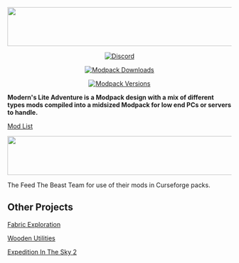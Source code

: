 <p align="center">
  <img width="560" height="88" src="https://i.imgur.com/S9yqb3M.png">
</p>

  <p align="center">
  <a href="https://discord.gg/kvagXuP">
    <img alt="Discord" src="https://img.shields.io/discord/554449878282010633?color=purple&label=Discord&style=flat-square">
  </a> </p>
  
  <p align="center">
  <a href="https://www.curseforge.com/minecraft/modpacks/monumental-experience">
    <img alt="Modpack Downloads" src="http://cf.way2muchnoise.eu/full_450869_downloads.svg">
  </a> </p>
  
  <p align="center">
  <a href="https://www.curseforge.com/minecraft/modpacks/monumental-experience">
    <img alt="Modpack Versions" src="http://cf.way2muchnoise.eu/versions/450869.svg">
  </a></p>
  
**Modern's Lite Adventure is a Modpack design with a mix of different types mods compiled into a midsized Modpack for low end PCs or servers to handle.**


[Mod List](https://www.curseforge.com/minecraft/modpacks/moderns-lite-adventure/relations/dependencies)



<p align="center">
  <img width="560" height="88" src="https://i.imgur.com/i5EjR5B.png">
</p>

The Feed The Beast Team for use of their mods in Curseforge packs.


## Other Projects

[Fabric Exploration](https://www.curseforge.com/minecraft/modpacks/fabric-exploration)

[Wooden Utilities](https://www.curseforge.com/minecraft/mc-mods/wooden-utilities)

[Expedition In The Sky 2](https://www.curseforge.com/minecraft/modpacks/expedition-in-the-sky-2)
